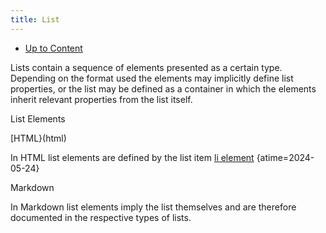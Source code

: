```yaml
---
title: List
---
```


-   [Up to Content](content)

Lists contain a sequence of elements presented as a certain type.
Depending on the format used the elements may implicitly define list
properties, or the list may be defined as a container in which the
elements inherit relevant properties from the list itself.

List Elements

\[HTML}(html)

In HTML list elements are defined by the list item [li
element](https://html.spec.whatwg.org/#the-li-element%20The%20li%20element)
{atime=2024-05-24}

Markdown

In Markdown list elements imply the list themselves and are therefore
documented in the respective types of lists.
